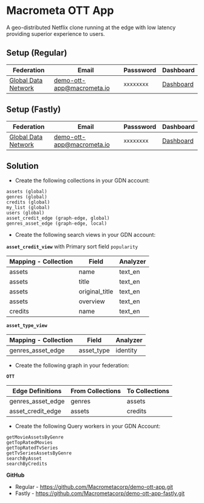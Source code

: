 # Macrometa OTT App

A geo-distributed Netflix clone running at the edge with low latency providing superior experience to users.


## Setup (Regular)

| **Federation**                                        | **Email**                              | **Passsword** | **Dashboard**|
| ----------------------------------------------------- | -------------------------------------- | ------------- |--------------|
| [Global Data Network](https://gdn.paas.macrometa.io/) | demo-ott-app@macrometa.io | `xxxxxxxx`    | [Dashboard](https://macrometacorp.github.io/demo-ott-app/) |


## Setup (Fastly)

| **Federation**                                        | **Email**                              | **Passsword** | **Dashboard**|
| ----------------------------------------------------- | -------------------------------------- | ------------- |--------------|
| [Global Data Network](https://gdn.paas.macrometa.io/) | demo-ott-app@macrometa.io | `xxxxxxxx`    | [Dashboard]( https://macrometacorp.github.io/demo-ott-app-fastly/) |


## Solution

* Create the following collections in your GDN account:

```
assets (global)
genres (global)
credits (global)
my_list (global)
users (global)
asset_credit_edge (graph-edge, global)
genres_asset_edge (graph-edge, local)
```

* Create the following search views in your GDN account:

**`asset_credit_view`** with Primary sort field `popularity`

| **Mapping - Collection** | **Field** | **Analyzer** |
| ------------------------ | --------- | ------------- |
| assets | name | text_en |
| assets | title | text_en |
| assets | original_title | text_en |
| assets | overview | text_en |
| credits | name | text_en |

**`asset_type_view`**

| **Mapping - Collection** | **Field** | **Analyzer** |
| ------------------------ | --------- | ------------- |
| genres_asset_edge | asset_type | identity |

* Create the following graph in your federation:

**`OTT`**

| **Edge Definitions** | **From Collections** | **To Collections** |
| ------------------------ | --------- | ------------- |
| genres_asset_edge | genres | assets |
| asset_credit_edge | assets | credits |

* Create the following Query workers in your GDN Account:

```
getMovieAssetsByGenre
getTopRatedMovies
getTopRatedTvSeries
getTvSeriesAssetsByGenre
searchByAsset
searchByCredits
```

**GitHub**

* Regular - https://github.com/Macrometacorp/demo-ott-app.git
* Fastly - https://github.com/Macrometacorp/demo-ott-app-fastly.git
